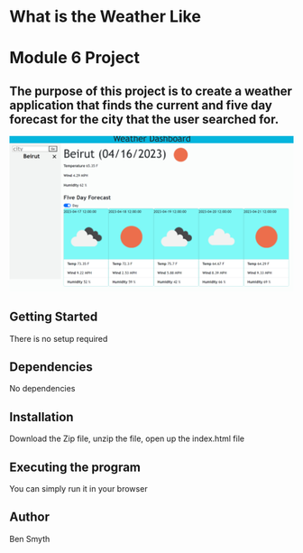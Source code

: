 # What is the Weather Like
<h1>Module 6 Project</h1>

<h2>The purpose of this project is to create a weather application that finds the current and five day forecast for the city that the user searched for.</h2>

<img src="./assets/img/5-Day-Weather.png" alt="Completed Scheduler" title="Completed Scheduler">

<h2>Getting Started</h2>

<p> There is no setup required</p>

<h2>Dependencies</h2>

<p>No dependencies</p>

<h2>Installation</h2>

<p>Download the Zip file, unzip the file, open up the index.html file</p>

<h2>Executing the program</h2>

</p>You can simply run it in your browser</p>

<h2>Author</h2>

<p>Ben Smyth</p>
